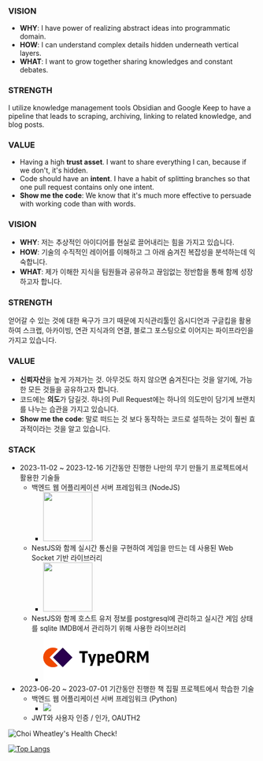 ### VISION

- **WHY**: I have power of realizing abstract ideas into programmatic domain. 
- **HOW**: I can understand complex details hidden underneath vertical layers.
- **WHAT**: I want to grow together sharing knowledges and constant debates.

### STRENGTH

I utilize knowledge management tools Obsidian and Google Keep to have a pipeline that leads to scraping, archiving, linking to related knowledge, and blog posts.

### VALUE

- Having a high **trust asset**. I want to share everything I can, because if we don't, it's hidden.
- Code should have an **intent**. I have a habit of splitting branches so that one pull request contains only one intent.
- **Show me the code**: We know that it's much more effective to persuade with working code than with words.

### VISION

- **WHY**: 저는 추상적인 아이디어를 현실로 끌어내리는 힘을 가지고 있습니다.
- **HOW**: 기술의 수직적인 레이어를 이해하고 그 아래 숨겨진 복잡성을 분석하는데 익숙합니다.
- **WHAT**: 제가 이해한 지식을 팀원들과 공유하고 끊임없는 정반합을 통해 함께 성장하고자 합니다.

### STRENGTH

얻어갈 수 있는 것에 대한 욕구가 크기 때문에 지식관리툴인 옵시디언과 구글킵을 활용하여 스크랩, 아카이빙, 연관 지식과의 연결, 블로그 포스팅으로 이어지는 파이프라인을 가지고 있습니다.

### VALUE

- **신뢰자산**을 높게 가져가는 것. 아무것도 하지 않으면 숨겨진다는 것을 알기에, 가능한 모든 것들을 공유하고자 합니다.
- 코드에는 **의도**가 담길것. 하나의 Pull Request에는 하나의 의도만이 담기게 브랜치를 나누는 습관을 가지고 있습니다.
- **Show me the code**: 말로 떠드는 것 보다 동작하는 코드로 설득하는 것이 훨씬 효과적이라는 것을 알고 있습니다.

### STACK

- 2023-11-02 ~ 2023-12-16 기간동안 진행한 나만의 무기 만들기 프로젝트에서 활용한 기술들
	- 백엔드 웹 어플리케이션 서버 프레임워크 (NodeJS) 
		- <img src="https://camo.githubusercontent.com/2093e1eb4bc9b4f31f6b65facf62aa81bfb0630639ed2607cc1006f2656f1cf7/68747470733a2f2f6e6573746a732e636f6d2f696d672f6c6f676f2d736d616c6c2e737667" style="height: 100px; width: 100px; aspect-ratio: 1 / 1;">
	- NestJS와 함께 실시간 통신을 구현하여 게임을 만드는 데 사용된 Web Socket 기반 라이브러리 
		- <img src="https://socket.io/images/logo.svg" style="height: 100px; width: 100px; aspect-ratio: 1 / 1;">
	- NestJS와 함께 호스트 유저 정보를 postgresql에 관리하고 실시간 게임 상태를 sqlite IMDB에서 관리하기 위해 사용한 라이브러리
		- <img src="https://github.com/typeorm/typeorm/raw/master/resources/logo_big.png" style="height: 100px;">
- 2023-06-20 ~ 2023-07-01 기간동안 진행한 책 집필 프로젝트에서 학습한 기술
	- 백엔드 웹 어플리케이션 서버 프레임워크 (Python)
		- <img src="https://static.djangoproject.com/img/logos/django-logo-positive.png" style="height:100px;">
	- JWT와 사용자 인증 / 인가, OAUTH2

![Choi Wheatley's Health Check!](https://github-readme-stats.vercel.app/api?username=ChoiWheatley&count_private=true&show_icons=true)

[![Top Langs](https://github-readme-stats.vercel.app/api/top-langs/?username=ChoiWheatley&hide=javascript,scss,html,css&layout=compact)](https://github.com/anuraghazra/github-readme-stats)
